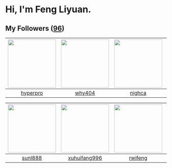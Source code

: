 # Hi, I'm Feng Liyuan.

## My Followers ([96](https://github.com/SunRunAway?tab=followers))

| <img src="https://avatars.githubusercontent.com/u/2445111?v=4" width="150" height="150" /> | <img src="https://avatars.githubusercontent.com/u/35111?v=4" width="150" height="150" /> | <img src="https://avatars.githubusercontent.com/u/1492263?v=4" width="150" height="150" /> | <img src="https://avatars.githubusercontent.com/u/10810759?v=4" width="150" height="150" /> |
| :----------------------------------------------------------------------------------------: | :--------------------------------------------------------------------------------------: | :----------------------------------------------------------------------------------------: | :-----------------------------------------------------------------------------------------: |
|                           [hyperpro](https://github.com/hyperpro)                          |                            [why404](https://github.com/why404)                           |                             [nighca](https://github.com/nighca)                            |                             [CarlJi](https://github.com/CarlJi)                             |

| <img src="https://avatars.githubusercontent.com/u/9254545?v=4" width="150" height="150" /> | <img src="https://avatars.githubusercontent.com/u/50138288?v=4" width="150" height="150" /> | <img src="https://avatars.githubusercontent.com/u/1814146?v=4" width="150" height="150" /> | <img src="https://avatars.githubusercontent.com/u/566037?v=4" width="150" height="150" /> |
| :----------------------------------------------------------------------------------------: | :-----------------------------------------------------------------------------------------: | :----------------------------------------------------------------------------------------: | :---------------------------------------------------------------------------------------: |
|                            [sunl888](https://github.com/sunl888)                           |                       [xuhuifang996](https://github.com/xuhuifang996)                       |                            [rwifeng](https://github.com/rwifeng)                           |                         [shijiayun](https://github.com/shijiayun)                         |